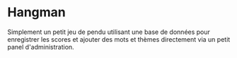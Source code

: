 # Hangman
Simplement un petit jeu de pendu utilisant une base de données pour enregistrer les scores et ajouter des mots et thèmes directement via un petit panel d'administration.
